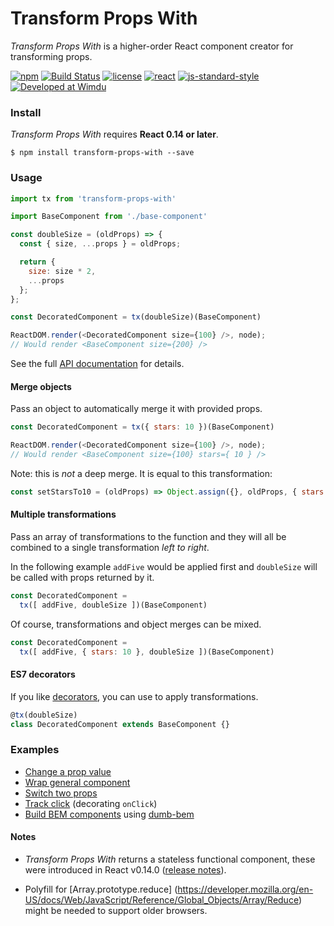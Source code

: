 # Transform Props With

*Transform Props With* is a higher-order React component creator for transforming props.

[![npm](https://img.shields.io/npm/v/transform-props-with.svg?style=flat-square)](https://www.npmjs.com/package/transform-props-with)
[![Build Status](https://img.shields.io/badge/build-passed-brightgreen.svg?style=flat-square)](https://semaphoreci.com/robinpokorny/transform-props-with)
[![license](https://img.shields.io/npm/l/transform-props-with.svg?style=flat-square)](https://github.com/robinpokorny/transform-props-with/blob/master/LICENSE)
[![react](https://img.shields.io/badge/react->%3D%200.14-brightgreen.svg?style=flat-square)](https://facebook.github.io/react/blog/2015/10/07/react-v0.14.html)
[![js-standard-style](https://img.shields.io/badge/code%20style-standard-lightgrey.svg?style=flat-square)](http://standardjs.com/)
[![Developed at Wimdu](https://img.shields.io/badge/developed%20at-Wimdu-orange.svg?style=flat-square)](http://tech.wimdu.com/)


### Install

*Transform Props With* requires **React 0.14 or later**.

```shell
$ npm install transform-props-with --save
```

### Usage

```js
import tx from 'transform-props-with'

import BaseComponent from './base-component'

const doubleSize = (oldProps) => {
  const { size, ...props } = oldProps;

  return {
    size: size * 2,
    ...props
  };
};

const DecoratedComponent = tx(doubleSize)(BaseComponent)

ReactDOM.render(<DecoratedComponent size={100} />, node);
// Would render <BaseComponent size={200} />
```

See the full [API documentation](docs/api.md) for details.

#### Merge objects

Pass an object to automatically merge it with provided props.

```js
const DecoratedComponent = tx({ stars: 10 })(BaseComponent)

ReactDOM.render(<DecoratedComponent size={100} />, node);
// Would render <BaseComponent size={100} stars={ 10 } />

```

Note: this is *not* a deep merge. It is equal to this transformation:

```js
const setStarsTo10 = (oldProps) => Object.assign({}, oldProps, { stars: 10 })
```

#### Multiple transformations

Pass an array of transformations to the function and they will all be combined
to a single transformation *left to right*.

In the following example `addFive` would be applied first and `doubleSize`
will be called with props returned by it.

```js
const DecoratedComponent =
  tx([ addFive, doubleSize ])(BaseComponent)
```

Of course, transformations and object merges can be mixed.

```js
const DecoratedComponent =
  tx([ addFive, { stars: 10 }, doubleSize ])(BaseComponent)
```

#### ES7 decorators

If you like [decorators](https://github.com/wycats/javascript-decorators),
you can use to apply transformations.

```js
@tx(doubleSize)
class DecoratedComponent extends BaseComponent {}
```

### Examples

* [Change a prop value](examples/double-size.js)
* [Wrap general component](examples/wrap-general-component.js)
* [Switch two props](examples/switch-foo-bar.js)
* [Track click](examples/track-click.js) (decorating `onClick`)
* [Build BEM components](https://github.com/agudulin/dumb-bem#usage) using [dumb-bem](https://www.npmjs.com/package/dumb-bem)

#### Notes

* *Transform Props With* returns a stateless functional component, these were introduced in
React v0.14.0 ([release notes](https://facebook.github.io/react/blog/2015/10/07/react-v0.14.html)).

* Polyfill for
[Array.prototype.reduce] (https://developer.mozilla.org/en-US/docs/Web/JavaScript/Reference/Global_Objects/Array/Reduce)
might be needed to support older browsers.
